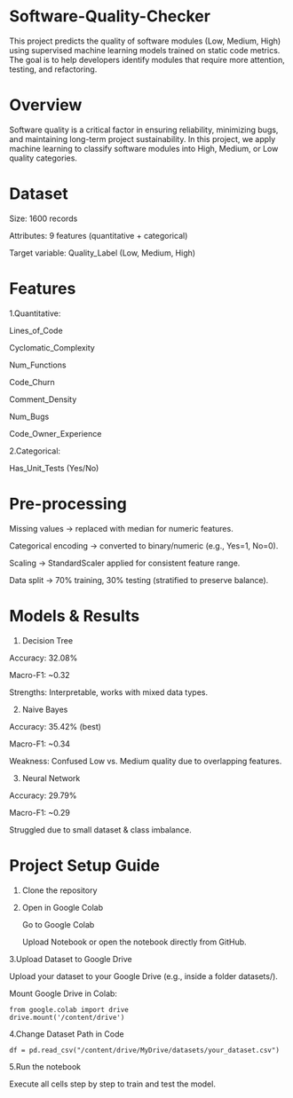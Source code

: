 # Software-Quality-Checker
This project predicts the quality of software modules (Low, Medium, High) using supervised machine learning models trained on static code metrics. The goal is to help developers identify modules that require more attention, testing, and refactoring.

# Overview
Software quality is a critical factor in ensuring reliability, minimizing bugs, and maintaining long-term project sustainability. In this project, we apply machine learning to classify software modules into High, Medium, or Low quality categories.

# Dataset
Size: 1600 records

Attributes: 9 features (quantitative + categorical)

Target variable: Quality_Label (Low, Medium, High)

# Features

1.Quantitative:

Lines_of_Code

Cyclomatic_Complexity

Num_Functions

Code_Churn

Comment_Density

Num_Bugs

Code_Owner_Experience

2.Categorical:

Has_Unit_Tests (Yes/No)

# Pre-processing

Missing values → replaced with median for numeric features.

Categorical encoding → converted to binary/numeric (e.g., Yes=1, No=0).

Scaling → StandardScaler applied for consistent feature range.

Data split → 70% training, 30% testing (stratified to preserve balance).

# Models & Results
1. Decision Tree 

Accuracy: 32.08%

Macro-F1: ~0.32

Strengths: Interpretable, works with mixed data types.

2. Naive Bayes 

Accuracy: 35.42% (best)

Macro-F1: ~0.34

Weakness: Confused Low vs. Medium quality due to overlapping features.

3. Neural Network 

Accuracy: 29.79%

Macro-F1: ~0.29

Struggled due to small dataset & class imbalance.

# Project Setup Guide
1. Clone the repository

2. Open in Google Colab

   Go to Google Colab

   Upload Notebook or open the notebook directly from GitHub.

3.Upload Dataset to Google Drive

Upload your dataset to your Google Drive (e.g., inside a folder datasets/).

Mount Google Drive in Colab:

```text
from google.colab import drive
drive.mount('/content/drive')
```

4.Change Dataset Path in Code
```text
df = pd.read_csv("/content/drive/MyDrive/datasets/your_dataset.csv")
```

5.Run the notebook

Execute all cells step by step to train and test the model.
